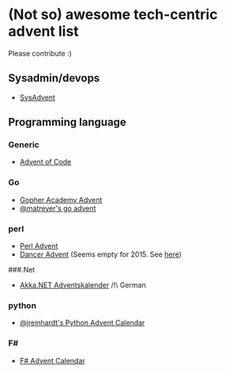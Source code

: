 # (Not so) awesome tech-centric advent list
Please contribute :)
## Sysadmin/devops
* [SysAdvent](http://sysadvent.blogspot.com)

## Programming language

### Generic
* [Advent of Code](http://adventofcode.com/)

### Go
* [Gopher Academy Advent](https://blog.gopheracademy.com/series/advent-2015/)
* [@matreyer's go advent](https://medium.com/@matryer/golang-advent-calendar-day-one-duck-typing-a513aaed544d#.56l4o2ufu)

### perl
* [Perl Advent](http://perladvent.org/)
* [Dancer Advent](http://advent.perldancer.org/) (Seems empty for 2015. See [here](https://github.com/PerlDancer/advent-calendar))

###.Net
* [Akka.NET Adventskalender](http://wkinkeldei.blogspot.de/) /!\ German

### python
* [@jreinhardt's Python Advent Calendar](https://github.com/jreinhardt/advent.py)

### F#
* [F# Advent Calendar](https://sergeytihon.wordpress.com/2015/10/25/f-advent-calendar-in-english-2015/)
